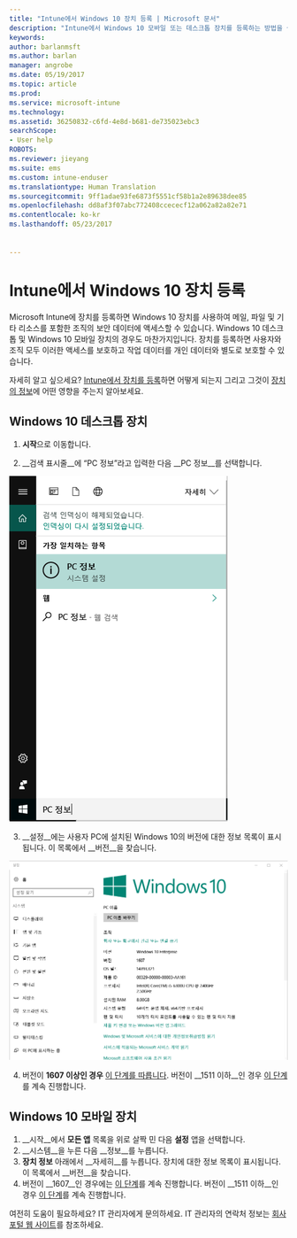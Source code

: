 ```yaml
---
title: "Intune에서 Windows 10 장치 등록 | Microsoft 문서"
description: "Intune에서 Windows 10 모바일 또는 데스크톱 장치를 등록하는 방법을 설명합니다."
keywords: 
author: barlanmsft
ms.author: barlan
manager: angrobe
ms.date: 05/19/2017
ms.topic: article
ms.prod: 
ms.service: microsoft-intune
ms.technology: 
ms.assetid: 36250832-c6fd-4e8d-b681-de735023ebc3
searchScope:
- User help
ROBOTS: 
ms.reviewer: jieyang
ms.suite: ems
ms.custom: intune-enduser
ms.translationtype: Human Translation
ms.sourcegitcommit: 9ff1adae93fe6873f5551cf58b1a2e89638dee85
ms.openlocfilehash: dd8af3f07abc772408ccececf12a062a82a82e71
ms.contentlocale: ko-kr
ms.lasthandoff: 05/23/2017


---
```


# <a name="enroll-your-windows-10-devices-in-intune"></a>Intune에서 Windows 10 장치 등록

Microsoft Intune에 장치를 등록하면 Windows 10 장치를 사용하여 메일, 파일 및 기타 리소스를 포함한 조직의 보안 데이터에 액세스할 수 있습니다. Windows 10 데스크톱 및 Windows 10 모바일 장치의 경우도 마찬가지입니다. 장치를 등록하면 사용자와 조직 모두 이러한 액세스를 보호하고 작업 데이터를 개인 데이터와 별도로 보호할 수 있습니다.

자세히 알고 싶으세요? [Intune에서 장치를 등록](what-happens-if-you-install-the-company-portal-app-and-enroll-your-device-in-intune-windows.md)하면 어떻게 되는지 그리고 그것이 [장치의 정보](what-info-can-your-company-see-when-you-enroll-your-device-in-intune.md)에 어떤 영향을 주는지 알아보세요.

## <a name="windows-10-desktop-devices"></a>Windows 10 데스크톱 장치

1. **시작**으로 이동합니다.

2. __검색 표시줄__에 “PC 정보”라고 입력한 다음 __PC 정보__를 선택합니다.

 ![PC 정보 설정 검색](media/searching_for_about_your_pc.png)

3.    __설정__에는 사용자 PC에 설치된 Windows 10의 버전에 대한 정보 목록이 표시됩니다. 이 목록에서 __버전__을 찾습니다.

 ![Windows 10 데스크톱 PC 정보](media/settings_about_pc.png)

4.    버전이 __1607 이상인 경우__ [이 단계를 따릅니다](enroll-your-w10-device-access-work-or-school.md). 버전이 __1511 이하__인 경우 [이 단계](enroll-your-w10-device-your-account.md)를 계속 진행합니다.

## <a name="windows-10-mobile-devices"></a>Windows 10 모바일 장치        

1.    __시작__에서 __모든 앱__ 목록을 위로 살짝 민 다음 __설정__ 앱을 선택합니다.        
2.    __시스템__을 누른 다음 __정보__를 누릅니다.        
3.    __장치 정보__ 아래에서 __자세히__를 누릅니다. 장치에 대한 정보 목록이 표시됩니다. 이 목록에서 __버전__을 찾습니다.        
4.    버전이 __1607__인 경우에는 [이 단계](enroll-your-w10-device-access-work-or-school.md)를 계속 진행합니다. 버전이 __1511 이하__인 경우 [이 단계](enroll-your-w10-device-your-account.md)를 계속 진행합니다.

여전히 도움이 필요하세요? IT 관리자에게 문의하세요. IT 관리자의 연락처 정보는 [회사 포털 웹 사이트](http://portal.manage.microsoft.com)를 참조하세요.

